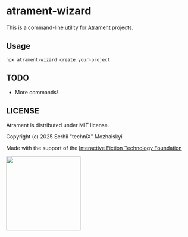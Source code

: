 # atrament-wizard

This is a command-line utility for [Atrament](https://github.com/technix/atrament-web-ui) projects.

## Usage

```npx atrament-wizard create your-project```

## TODO

* More commands!

## LICENSE

Atrament is distributed under MIT license.

Copyright (c) 2025 Serhii "techniX" Mozhaiskyi

Made with the support of the [Interactive Fiction Technology Foundation](https://iftechfoundation.org/)

<img src="https://iftechfoundation.org/logo.svg" width="200px">